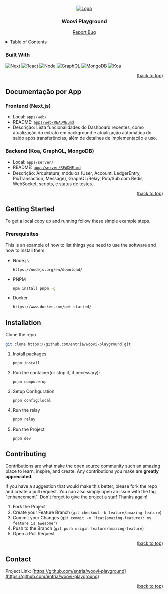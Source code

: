 <div id="top"></div>

<!-- PROJECT LOGO -->
<br />
<div align="center">
  <a href="https://github.com/entria/woovi-playground">
    <img src="https://user-images.githubusercontent.com/70105678/236887308-8ad0ccb7-2fc6-4269-8725-da71c547f54a.png" alt="Logo">
  </a>

  <h3 align="center">Woovi Playground</h3>

  <p align="center">
    <a href="https://github.com/entria/woovi-playground/issues">Report Bug</a>
  </p>
</div>

<!-- TABLE OF CONTENTS -->
<details>
  <summary>Table of Contents</summary>
  <ol>
    <li>
      <a href="#about-the-project">About The Project</a>
      <ul>
        <li><a href="#built-with">Built With</a></li>
      </ul>
    </li>
    <li>
      <a href="#getting-started">Getting Started</a>
      <ul>
        <li><a href="#prerequisites">Prerequisites</a></li>
        <li><a href="#installation">Installation</a></li>
      </ul>
    </li>
    <li><a href="#contributing">Contributing</a></li>
    <li><a href="#contact">Contact</a></li>
  </ol>
</details>

### Built With

[![Next][next.js]][next-url]
[![React][react.js]][react-url]
[![Node][node.js]][node-url]
[![GraphQL][graphql]][graphql-url]
[![MongoDB][mongodb]][mongodb-url]
[![Koa][koa]][koa-url]

<p align="right">(<a href="#top">back to top</a>)</p>

## Documentação por App

### Frontend (Next.js)
- Local: `apps/web/`
- README: [`apps/web/README.md`](apps/web/README.md)
- Descrição: Lista funcionalidades do Dashboard recentes, como atualização do extrato em background e atualização automática do saldo após transferências, além de detalhes de implementação e uso.

### Backend (Koa, GraphQL, MongoDB)
- Local: `apps/server/`
- README: [`apps/server/README.md`](apps/server/README.md)
- Descrição: Arquitetura, módulos (User, Account, LedgerEntry, PixTransaction, Message), GraphQL/Relay, Pub/Sub com Redis, WebSocket, scripts, e status de testes.

<p align="right">(<a href="#top">back to top</a>)</p>

<!-- GETTING STARTED -->

## Getting Started

To get a local copy up and running follow these simple example steps.

### Prerequisites

This is an example of how to list things you need to use the software and how to install them.

- Node.js

  ```sh
  https://nodejs.org/en/download/
  ```

- PNPM

  ```sh
  npm install pnpm -g
  ```

- Docker

  ```sh
  https://www.docker.com/get-started/
  ```

## Installation

Clone the repo

```sh
git clone https://github.com/entria/woovi-playground.git
```

1. Install packages

   ```sh
   pnpm install
   ```

2. Run the container(or stop it, if necessary):
  
   ```sh
   pnpm compose:up
   ```

3. Setup Configuration

   ```sh
   pnpm config:local
   ```

4. Run the relay

    ```sh
    pnpm relay
    ```

5. Run the Project

   ```sh
   pnpm dev
   ```

<!-- CONTRIBUTING -->

## Contributing

Contributions are what make the open source community such an amazing place to learn, inspire, and create. Any contributions you make are **greatly appreciated**.

If you have a suggestion that would make this better, please fork the repo and create a pull request. You can also simply open an issue with the tag "enhancement".
Don't forget to give the project a star! Thanks again!

1. Fork the Project
2. Create your Feature Branch (`git checkout -b feature/amazing-feature`)
3. Commit your Changes (`git commit -m 'feat(amazing-feature): my feature is awesome'`)
4. Push to the Branch (`git push origin feature/amazing-feature`)
5. Open a Pull Request

<p align="right">(<a href="#top">back to top</a>)</p>

<!-- CONTACT -->

## Contact

Project Link: [https://github.com/entria/woovi-playground](https://github.com/entria/woovi-playground)

<p align="right">(<a href="#top">back to top</a>)</p>

<!-- MARKDOWN LINKS & IMAGES -->
<!-- https://www.markdownguide.org/basic-syntax/#reference-style-links -->

[next.js]: https://img.shields.io/badge/Next.js-000000?style=for-the-badge&logo=nextdotjs&logoColor=white
[next-url]: https://nextjs.org/
[react.js]: https://img.shields.io/badge/React-20232A?style=for-the-badge&logo=react&logoColor=61DAFB
[react-url]: https://reactjs.org/
[node.js]: https://img.shields.io/badge/NodeJS-339933?style=for-the-badge&logo=nodedotjs&logoColor=white
[node-url]: https://nodejs.org/
[graphql]: https://img.shields.io/badge/Graphql-E10098?style=for-the-badge&logo=graphql&logoColor=white
[graphql-url]: https://graphql.org/
[mongodb]: https://img.shields.io/badge/MongoDB-47A248?style=for-the-badge&logo=mongodb&logoColor=white
[mongodb-url]: https://mongodb.com
[koa]: https://img.shields.io/badge/Koa-F9F9F9?style=for-the-badge&logo=koa&logoColor=33333D
[koa-url]: https://koajs.com
